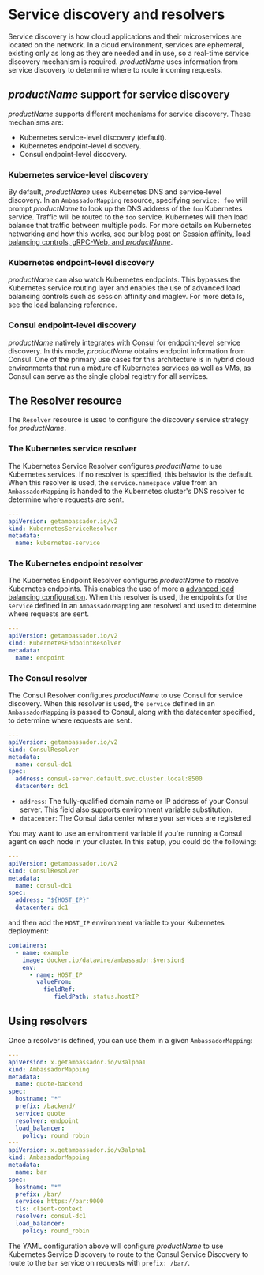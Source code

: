 # Service discovery and resolvers

Service discovery is how cloud applications and their microservices are located on the network. In a cloud environment, services are ephemeral, existing only as long as they are needed and in use, so a real-time service discovery mechanism is required. $productName$ uses information from service discovery to determine where to route incoming requests.

## $productName$ support for service discovery

$productName$ supports different mechanisms for service discovery. These mechanisms are:

* Kubernetes service-level discovery (default).
* Kubernetes endpoint-level discovery.
* Consul endpoint-level discovery.

### Kubernetes service-level discovery

By default, $productName$ uses Kubernetes DNS and service-level discovery. In an `AmbassadorMapping` resource, specifying `service: foo` will prompt $productName$ to look up the DNS address of the `foo` Kubernetes service. Traffic will be routed to the `foo` service. Kubernetes will then load balance that traffic between multiple pods. For more details on Kubernetes networking and how this works, see our blog post on [Session affinity, load balancing controls, gRPC-Web, and $productName$](https://blog.getambassador.io/session-affinity-load-balancing-controls-grpc-web-and-ambassador-0-52-2b916b396d0c).

### Kubernetes endpoint-level discovery

$productName$ can also watch Kubernetes endpoints. This bypasses the Kubernetes service routing layer and enables the use of advanced load balancing controls such as session affinity and maglev. For more details, see the [load balancing reference](../load-balancer).

### Consul endpoint-level discovery

$productName$ natively integrates with [Consul](https://www.consul.io) for endpoint-level service discovery. In this mode, $productName$ obtains endpoint information from Consul. One of the primary use cases for this architecture is in hybrid cloud environments that run a mixture of Kubernetes services as well as VMs, as Consul can serve as the single global registry for all services.

## The Resolver resource

The `Resolver` resource is used to configure the discovery service strategy for $productName$.

### The Kubernetes service resolver

The Kubernetes Service Resolver configures $productName$ to use Kubernetes services. If no resolver is specified, this behavior is the default. When this resolver is used, the `service.namespace` value from an `AmbassadorMapping` is handed to the Kubernetes cluster's DNS resolver to determine where requests are sent. 

```yaml
---
apiVersion: getambassador.io/v2
kind: KubernetesServiceResolver
metadata:
  name: kubernetes-service
```

### The Kubernetes endpoint resolver

The Kubernetes Endpoint Resolver configures $productName$ to resolve Kubernetes endpoints. This enables the use of more a [advanced load balancing configuration](../load-balancer). When this resolver is used, the endpoints for the `service` defined in an `AmbassadorMapping` are resolved and used to determine where requests are sent.

```yaml
---
apiVersion: getambassador.io/v2
kind: KubernetesEndpointResolver
metadata:
  name: endpoint
```

### The Consul resolver

The Consul Resolver configures $productName$ to use Consul for service discovery. When this resolver is used, the `service` defined in an `AmbassadorMapping` is passed to Consul, along with the datacenter specified, to determine where requests are sent.

```yaml
---
apiVersion: getambassador.io/v2
kind: ConsulResolver
metadata:
  name: consul-dc1
spec:
  address: consul-server.default.svc.cluster.local:8500
  datacenter: dc1
```
- `address`: The fully-qualified domain name or IP address of your Consul server. This field also supports environment variable substitution.
- `datacenter`: The Consul data center where your services are registered

You may want to use an environment variable if you're running a Consul agent on each node in your cluster. In this setup, you could do the following:

```yaml
---
apiVersion: getambassador.io/v2
kind: ConsulResolver
metadata:
  name: consul-dc1
spec:
  address: "${HOST_IP}"
  datacenter: dc1
```

and then add the `HOST_IP` environment variable to your Kubernetes deployment:

```yaml
containers:
  - name: example
    image: docker.io/datawire/ambassador:$version$
    env:
      - name: HOST_IP
        valueFrom:
          fieldRef:
             fieldPath: status.hostIP
```

## Using resolvers

Once a resolver is defined, you can use them in a given `AmbassadorMapping`:

```yaml
---
apiVersion: x.getambassador.io/v3alpha1
kind: AmbassadorMapping
metadata:
  name: quote-backend
spec:
  hostname: "*"
  prefix: /backend/
  service: quote
  resolver: endpoint
  load_balancer:
    policy: round_robin
---
apiVersion: x.getambassador.io/v3alpha1
kind: AmbassadorMapping
metadata:
  name: bar
spec:
  hostname: "*"
  prefix: /bar/
  service: https://bar:9000
  tls: client-context
  resolver: consul-dc1
  load_balancer:
    policy: round_robin
```

The YAML configuration above will configure $productName$ to use Kubernetes Service Discovery to route to the Consul Service Discovery to route to the `bar` service on requests with `prefix: /bar/`.
